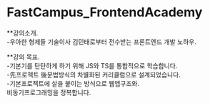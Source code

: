 # FastCampus_FrontendAcademy
**강의소개.  
-우아한 형제들 기술이사 김민태로부터 전수받는 프론트엔드 개발 노하우. 

**강의 목표.  
-기본기를 탄탄하게 하기 위해 JS와 TS를 통합적으로 학습합니다.   
-先프로젝트 後문법방식의 차별화된 커리큘럼으로 설계되었습니다.   
-기본프로젝트에 살을 붙이는 방식으로 웹앱구조와.  
비동기프로그래밍을 정복합니다.
